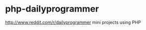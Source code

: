 php-dailyprogrammer
===================

http://www.reddit.com/r/dailyprogrammer mini projects using PHP
